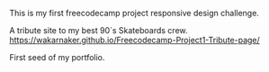 This is my first freecodecamp project responsive design challenge.

A tribute site to my best 90´s Skateboards crew.
https://wakarnaker.github.io/Freecodecamp-Project1-Tribute-page/

First seed of my portfolio.

